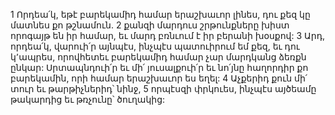 1 Որդեա՛կ, եթէ բարեկամիդ համար երաշխաւոր լինես,
դու քեզ կը մատնես քո թշնամուն.
2 քանզի մարդուս շրթունքները խիստ որոգայթ են իր համար,
եւ մարդ բռնւում է իր բերանի խօսքով:
3 Արդ, որդեա՛կ, վարուի՛ր այնպէս, ինչպէս պատուիրում եմ քեզ,
եւ դու կ՚ապրես, որովհետեւ բարեկամիդ համար չար մարդկանց ձեռքն ընկար:
Սրտապնդուի՛ր եւ մի՛ յուսալքուի՛ր
եւ նո՛յնը հաղորդիր քո բարեկամին,
որի համար երաշխաւոր ես եղել:
4 Աչքերիդ քուն մի՛ տուր եւ թարթիչներիդ՝ նինջ,
5 որպէսզի փրկուես, ինչպէս այծեամը թակարդից եւ թռչունը՝ ծուղակից:
